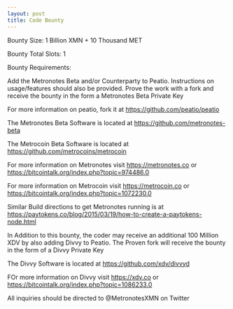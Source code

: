 ```yaml
---
layout: post
title: Code Bounty
---
```


Bounty Size: 1 Billion XMN + 10 Thousand MET

Bounty Total Slots: 1

Bounty Requirements:  

Add the Metronotes Beta and/or Counterparty to Peatio.  Instructions on usage/features should also be provided.  Prove the work with a fork and receive the bounty in the form a Metronotes Beta Private Key

For more information on peatio, fork it at https://github.com/peatio/peatio 

The Metronotes Beta Software is located at https://github.com/metronotes-beta

The Metrocoin Beta Software is located at https://github.com/metrocoins/metrocoin

For more information on Metronotes visit https://metronotes.co or https://bitcointalk.org/index.php?topic=974486.0

For more information on Metrocoin visit https://metrocoin.co or https://bitcointalk.org/index.php?topic=1072230.0

Similar Build directions to get Metronotes running is at https://paytokens.co/blog/2015/03/19/how-to-create-a-paytokens-node.html

In Addition to this bounty, the coder may receive an additional 100 Million XDV by also adding Divvy to Peatio.  The Proven fork will receive the bounty in the form of a Divvy Private Key

The Divvy Software is located at https://github.com/xdv/divvyd

FOr more information on Divvy visit https://xdv.co or https://bitcointalk.org/index.php?topic=1086233.0

All inquiries should be directed to @MetronotesXMN on Twitter
